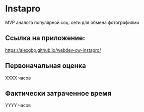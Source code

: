 # Instapro

MVP аналога популярной соц. сети для обмена фотографиями

## Ссылка на приложение:

https://alexgbp.github.io/webdev-cw-instapro/

## Первоначальная оценка

ХХХХ часов

## Фактически затраченное время

YYYY часов
